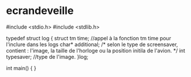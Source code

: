 # ecrandeveille
#include <stdio.h>
#include <stdlib.h>

typedef struct log
{
struct tm time; //appel à la fonction tm time pour l'inclure dans les logs
char* additional; /* selon le type de screensaver, contient :
l'image, la taille de l'horloge ou la position initila de l'avion. */
int typesaver; //type de l'image.
}log;

int main()
{
}
